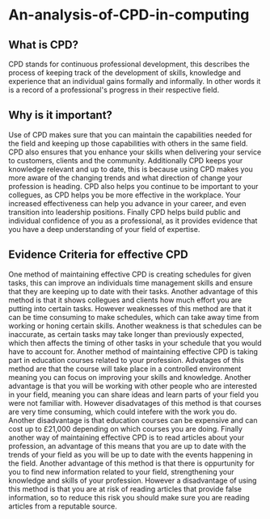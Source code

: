 # An-analysis-of-CPD-in-computing
## What is CPD? ##
CPD stands for continuous professional development, this describes the process of keeping track of the development of skills, knowledge and experience that an individual gains formally and informally. In other words it is a record of a professional's progress in their respective field.
## Why is it important? ##
Use of CPD makes sure that you can maintain the capabilities needed for the field and keeping up those capabilities with others in the same field. CPD also ensures that you enhance your skills when delivering your service to customers, clients and the community. Additionally CPD keeps your knowledge relevant and up to date, this is because using CPD makes you more aware of the changing trends and what direction of change your profession is heading. CPD also helps you continue to be important to your collegues, as CPD helps you be more effective in the workplace. Your increased effectiveness can help you advance in your career, and even transition into leadership positions. Finally CPD helps build public and individual confidence of you as a professional, as it provides evidence that you have a deep understanding of your field of expertise.
## Evidence Criteria for effective CPD ##
One method of maintaining effective CPD is creating schedules for given tasks, this can improve an individuals time management skills and ensure that they are keeping up to date with their tasks. Another advantage of this method is that it shows collegues and clients how much effort you are putting into certain tasks. However weaknesses of this method are that it can be time consuming to make schedules, which can take away time from working or honing certain skills. Another weakness is that schedules can be inaccurate, as certain tasks may take longer than previously expected, which then affects the timing of other tasks in your schedule that you would have to account for. Another method of maintaining effective CPD is taking part in education courses related to your profession. Advatages of this method are that the course will take place in a controlled environment meaning you can focus on improving your skills and knowledge. Another advantage is that you will be working with other people who are interested in your field, meaning you can share ideas and learn parts of your field you were not familiar with. However disadvatages of this method is that courses are very time consuming, which could intefere with the work you do. Another disadvantage is that education courses can be expensive and can cost up to £21,000 depending on which courses you are doing. Finally another way of maintaining effective CPD is to read articles about your profession, an advantage of this means that you are up to date with the trends of your field as you will be up to date with the events happening in the field. Another advantage of this method is that there is oppurtunity for you to find new information related to your field, strengthening your knowledge and skills of your profession. However a disadvantage of using this method is that you are at risk of reading articles that provide false information, so to reduce this risk you should make sure you are reading articles from a reputable source.
